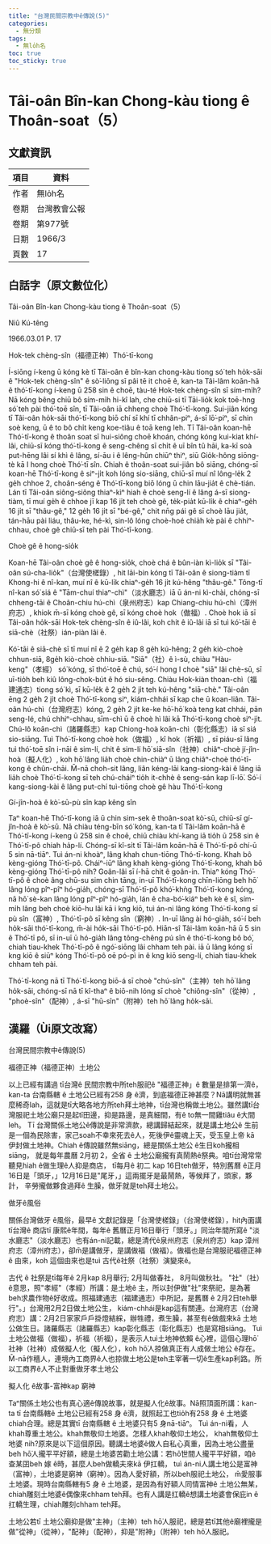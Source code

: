 ```yaml
---
title: "台灣民間宗教中ê傳說(5)"
categories:
  - 無分類
tags:
  - 無lo̍h名
toc: true
toc_sticky: true
---
```


# Tâi-oân Bîn-kan Chong-kàu tiong ê Thoân-soat（5）

## 文獻資訊

| 項目 | 資料 |
|---|---|
| 作者 | 無lo̍h名 |
| 卷期 | 台灣教會公報 |
| 卷期 | 第977號 |
| 日期 | 1966/3 |
| 頁數 | 17 |

## 白話字（原文數位化）

Tâi-oân Bîn-kan Chong-kàu tiong ê Thoân-soat（5）

Niû Kú-têng

1966.03.01 P. 17

Hok-tek chèng-sîn（福德正神）Thó͘-tī-kong

Í-siōng í-keng ū kóng kè tī Tâi-oân ê bîn-kan chong-kàu tiong só͘ teh ho̍k-sāi ê "Hok-tek chèng-sîn" ê sò͘-liōng sī pâi tē it choē ê, kan-ta Tâi-lâm koān-hā ê thó͘-tī-kong í-keng ū 258 sin ê choē, tàu-té Hok-tek chèng-sîn sī sím-mi̍h? Nā kóng bêng chiū bô sím-mi̍h hi-kî lah, che chiū-si tī Tāi-lio̍k kok toē-hng só͘ teh pài thó͘-toē sîn, tī Tâi-oân iā chheng choè Thó͘-tī-kong. Sui-jiân kóng tī Tâi-oân ho̍k-sāi thó͘-tī-kong biō chí sī khí tī chhân-piⁿ, á-sī lō͘-piⁿ, sī chin soè keng, ū ê to bô chi̍t keng koe-tiâu ê toā keng leh. Tī Tâi-oân koan-hē Thó͘-tī-kong ê thoân soat sī hui-siông choē khoán, chóng kóng kui-kiat khí-lâi, chiū-sī kóng thó͘-tī-kong ê seng-chêng sī chi̍t ê uī bîn tû hāi, ka-kī soà put-hēng lâi sí khì ê lâng, sí-āu i ê lêng-hûn chiūⁿ thiⁿ, siū Gio̍k-hông siōng-tè kā I hong choè Thó͘-tī sîn. Chiah ê thoân-soat sui-jiân bô siāng, chóng-sī koan-hē Thó͘-tī-kong ê siⁿ-ji̍t koh lóng sio-siāng, chiū-sī muí nî lông-le̍k 2 ge̍h chhoe 2, choân-séng ê Thó͘-tī-kong biō lóng ū chin lāu-jia̍t ê chè-tián. Lán tī Tâi-oân siông-siông thiaⁿ-kìⁿ hiah ê choè seng-lí ê lâng á-sī siong-tiàm, tī muí ge̍h ê chhoe jī kap 16 ji̍t teh choè gê, te̍k-pia̍t kū-li̍k ê chiaⁿ-ge̍h 16 ji̍t sī "thâu-gê," 12 ge̍h 16 ji̍t sī "bé-gê," chit nn̄g pái gê sī choè lāu jia̍t, tán-hāu pài liáu, thâu-ke, hé-kì, sin-lô lóng choè-hoé chia̍h kè pài ê chhiⁿ-chhau, choè gê chiū-sī teh pài Thó͘-tī-kong.

Choè gê ê hong-sio̍k

Koan-hē Tâi-oân choè gê ê hong-sio̍k, choè chá ê bûn-iàn kì-lio̍k sī "Tâi-oân sú-cha-lio̍k"（台灣使槎錄）, hit lāi-bin kóng tī Tâi-oân ê siong-tiàm tī Khong-hi ê nî-kan, muí nî ê kū-li̍k chiaⁿ-ge̍h 16 ji̍t kú-hêng "thâu-gê." Tông-tī nî-kan só͘ siá ê "Tām-chuí thiaⁿ-chì"（淡水廳志）iā ū án-ni kì-chài, chóng-sī chheng-tāi ê Choân-chiu hú-chì（泉州府志）kap Chiang-chiu hú-chì（漳州府志）, khiok m̄-sī kóng choè gê, sī kóng choè hok（做福）. Choè hok iā sī Tâi-oân ho̍k-sāi Hok-tek chèng-sîn ê iû-lâi, koh chit ê iû-lâi iā sī tuì kó͘-tāi ê siā-chè（社祭）ián-piàn lâi ê.

Kó͘-tāi ê siā-chè sī tī muí nî ê 2 ge̍h kap 8 ge̍h kú-hêng; 2 ge̍h kiò-choè chhun-siā, 8ge̍h kiò-choè chhiu-siā. "Siā"（社）ê ì-sù, chiàu "Hàu-keng"（孝經） só͘ kóng, sī thó͘-toē ê chú, só͘-í hong I choè "siā" lâi chè-sū, sī uī-tio̍h beh kiû lông-chok-bu̍t ê hó siu-sêng. Chiàu Hok-kiàn thoan-chì（福建通志）tiong só͘ kì, sī kū-le̍k ê 2 ge̍h 2 ji̍t teh kú-hêng "siā-chè." Tâi-oân ēng 2 ge̍h 2 ji̍t choè Thó͘-tī-kong siⁿ, kiám-chhái sī kap che ū koan-liân. Tâi-oân hú-chì（台灣府志）kóng, 2 ge̍h 2 ji̍t ke-ke hō͘-hō͘ koà teng kat chhái, pān seng-lé, chú chhiⁿ-chhau, sīm-chì ū ê choè hì lâi kā Thó͘-tī-kong choè siⁿ-ji̍t. Chú-lô koān-chì（諸羅縣志）kap Chiong-hoà koān-chì（彰化縣志）iā sī siá sio-siāng. Tuì Thó͘-tī-kong choè hok（做福）, kî hok（祈福）, sī piáu-sī lâng tuì thó͘-toē sîn i-nāi ê sim-lí, chit ê sim-lí hō͘ siā-sîn（社神）chiâⁿ-choè jí-jîn-hoà（擬人化）, koh hō͘ lâng lia̍h choè chin-chiàⁿ ū lâng chiâⁿ-choè thó͘-tī-kong ê chûn-chāi. M̄-nā choh-sit lâng, liân kéng-lāi kang-siong-kài ê lâng iā lia̍h choè Thó͘-tī-kong sī teh chú-cháiⁿ tio̍h it-chhè ê seng-sán kap lī-lō͘. Só͘-í kang-siong-kài ê lâng put-chí tuì-tiōng choè gê hàu Thó͘-tī-kong

Gí-jîn-hoà ê kò͘-sū-pù sîn kap kêng sîn

Taⁿ koan-hē Thó͘-tī-kong iā ū chin sim-sek ê thoân-soat kò͘-sū, chiū-sī gí-jîn-hoà ê kò͘-sū. Nā chiàu téng-bīn só͘ kóng, kan-ta tī Tâi-lâm koān-hā ê Thó͘-tī-kong í-keng ū 258 sin ê choē, chiū chiàu khí-kang iā tio̍h ū 258 sin ê Thó͘-tī-pô chiah ha̍p-lí. Chóng-sī kî-si̍t tī Tâi-lâm koān-hā ê Thó͘-tī-pô chí-ū 5 sin nā-tiāⁿ. Tuì án-ni khoàⁿ, lâng khah chun-tiōng Thó-tī-kong. Khah bô kèng-gióng Thó͘-tī-pô. Cháiⁿ-iūⁿ lâng khah kèng-gióng Thó͘-tī-kong, khah bô kèng-gióng Thó͘-tī-pô nih? Goân-lâi sī í-hā chit ê goân-in. Thiaⁿ kóng Thó͘-tī-pô ê choè âng chū-su sim chin tāng, in-uī Thó͘-tī-kong chīn-liōng beh hō͘ lâng lóng pîⁿ-pîⁿ hó-gia̍h, chóng-sī Thó͘-tī-pô khó͘-khǹg Thó͘-tī-kong kóng, nā hō͘ sè-kan lâng lóng pîⁿ-pîⁿ hó-gia̍h, lán ê cha-bó͘-kiáⁿ beh kè ê sî, sím-mi̍h lâng beh choè kiō-hu lâi kā i kng kiō, tuì án-ni lâng kóng Thó͘-tī-kong sī pù sîn（富神）, Thó͘-tī-pô sī kêng sîn（窮神）. In-uī lâng ài hó-gia̍h, só͘-í beh ho̍k-sāi thó͘-tī-kong, m̄-ài ho̍k-sāi Thó͘-tī-pô. Hiān-sî Tâi-lâm koān-hā ū 5 sin ê Thó͘-tī pô, sī in-uī ū hó-gia̍h lâng tông-chêng pú sîn ê thó͘-tī-kong bô bó͘, chiah tiau-khek Thó͘-tī-pô ê ngó͘-siōng lâi chham teh pài. iā ū lâng kóng sī kng kiō ê siūⁿ kóng Thó͘-tī-pô oē pó-pì in ê kng kiō seng-lí, chiah tiau-khek chham teh pài.

Thó͘-tī-kong nā tī Thó͘-tī-kong biō-á sī choè "chú-sîn"（主神）teh hō͘ lâng ho̍k-sāi, chóng-sī nā tī kî-thaⁿ ê biō-nih lóng sī choè "chiông-sîn"（從神）, "phoè-sîn"（配神）, á-sī "hū-sîn"（附神）teh hō͘ lâng ho̍k-sāi.

## 漢羅（Ùi原文改寫）

台灣民間宗教中ê傳說(5)

福德正神（福德正神）土地公

以上已經有講過 tī台灣ê 民間宗教中所teh服祀ê "福德正神」ê 數量是排第一濟ê， kan-ta 台南縣轄 ê 土地公已經有258 身 ê濟，到底福德正神甚麼？Nā講明就無甚麼稀奇lah，這就是tī大略各地方所teh拜土地神，tī台灣也稱做土地公。雖然講tī台灣服祀土地公廟只是起tī田邊，抑是路邊，是真細間，有ê to無一間雞tiâu ê大間 leh。 Tī 台灣關係土地公ê傳說是非常濟款，總講歸結起來，就是講土地公ê 生前是一個為民除害，家己soah不幸來死去ê人，死後伊ê靈魂上天，受玉皇上帝 kā 伊封做土地神。Chiah ê傳說雖然無siāng，總是關係土地公 ê生日koh攏相siāng， 就是每年農曆 2月初 2，全省 ê 土地公廟攏有真鬧熱ê祭典。咱tī台灣常常聽見hiah ê做生理ê人抑是商店， tī每月ê 初二 kap 16日teh做牙，特別舊曆 ê正月16日是「頭牙，」12月16日是"尾牙，」這兩擺牙是最鬧熱，等候拜了，頭家，夥計， 辛勞攏做夥食過拜ê 生臊，做牙就是teh拜土地公。

做牙ê風俗

關係台灣做牙 ê風俗，最早ê 文獻記錄是「台灣使槎錄」（台灣使槎錄），hit內面講tī台灣ê 商店tī 康熙ê年間，每年ê 舊曆正月16日舉行「頭牙。」同治年間所寫ê "淡水廳志"（淡水廳志）也有án-ni記載，總是清代ê泉州府志（泉州府志）kap 漳州府志（漳州府志），卻m̄是講做牙，是講做福（做福）。做福也是台灣服祀福德正神ê 由來，koh 這個由來也是tuì 古代ê社祭（社祭）演變來ê。

古代 ê 社祭是tī每年ê 2月kap 8月舉行; 2月叫做春社， 8月叫做秋社。 "社"（社）ê意思，照"孝經"（孝經）所講：是土地ê 主，所以封伊做"社"來祭祀，是為著beh求農作物ê好收成。照福建通志（福建通志）中所記，是舊曆 ê 2月2日teh舉行"。」台灣用2月2日做土地公生， kiám-chhái是kap這有關連。台灣府志（台灣府志）講：2月2日家家戶戶掛燈結綵，辦牲禮，煮生臊，甚至有ê做戲來kā 土地公做生日。諸羅縣志（諸羅縣志）kap彰化縣志（彰化縣志）也是寫相siāng。 Tuì 土地公做福（做福），祈福（祈福），是表示人tuì土地神依賴 ê心裡，這個心理hō͘ 社神（社神）成做擬人化（擬人化），koh hō͘人掠做真正有人成做土地公 ê存在。M̄-nā作穡人，連境內工商界ê人也掠做土地公是teh主宰著一切ê生產kap利路。所以工商界ê人不止對重做牙孝土地公

擬人化 ê故事-富神kap 窮神

Taⁿ關係土地公也有真心適ê傳說故事，就是擬人化ê故事。Nā照頂面所講：kan-ta tī 台南縣轄ê 土地公已經有258 身 ê濟，就照起工也tio̍h有258 身 ê 土地婆 chiah合理。總是其實tī 台南縣轄 ê 土地婆只有5 身nā-tiāⁿ。 Tuì án-ni看，人khah尊重土地公。khah無敬仰土地婆。怎樣人khah敬仰土地公， khah無敬仰土地婆 nih?原來是以下這個原因。聽講土地婆ê做人自私心真重，因為土地公盡量beh hō͘人攏平平好額，總是土地婆苦勸土地公講：若hō͘世間人攏平平好額，咱ê 查某囝beh 嫁 ê時，甚麼人beh做轎夫來kā 伊扛轎， tuì án-ni人講土地公是富神（富神），土地婆是窮神（窮神）。因為人愛好額，所以beh服祀土地公， m̄愛服事土地婆。現時台南縣轄有5 身 ê 土地婆，是因為有好額人同情富神ê 土地公無某， chiah雕刻土地婆ê偶像來chham teh拜。也有人講是扛轎ê想講土地婆會保庇in ê 扛轎生理，chiah雕刻chham teh拜。

土地公若tī 土地公廟抑是做"主神」（主神）teh hō͘人服祀，總是若tī其他ê廟裡攏是做"從神」（從神），"配神」（配神），抑是"附神」（附神）teh hō͘人服祀。
